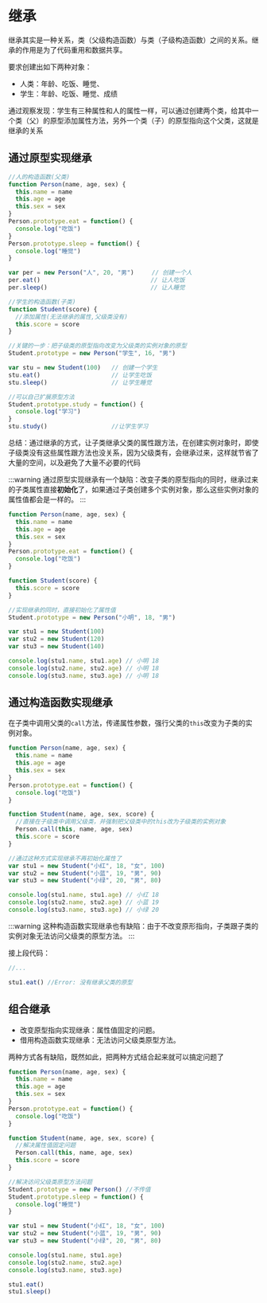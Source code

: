 # 继承
继承其实是一种关系，类（父级构造函数）与类（子级构造函数）之间的关系。继承的作用是为了代码重用和数据共享。

要求创建出如下两种对象：
* 人类：年龄、吃饭、睡觉、
* 学生：年龄、吃饭、睡觉、成绩

通过观察发现：学生有三种属性和人的属性一样，可以通过创建两个类，给其中一个类（父）的原型添加属性方法，另外一个类（子）的原型指向这个父类，这就是继承的关系

## 通过原型实现继承
```js
//人的构造函数(父类)
function Person(name, age, sex) {
  this.name = name
  this.age = age
  this.sex = sex
}
Person.prototype.eat = function() {
  console.log("吃饭")
}
Person.prototype.sleep = function() {
  console.log("睡觉")
}

var per = new Person("人", 20, "男")     // 创建一个人
per.eat()                               // 让人吃饭
per.sleep()                             // 让人睡觉

//学生的构造函数(子类)
function Student(score) {
  //添加属性(无法继承的属性,父级类没有)
  this.score = score
}

//关键的一步：把子级类的原型指向改变为父级类的实例对象的原型
Student.prototype = new Person("学生", 16, "男")

var stu = new Student(100)   // 创建一个学生
stu.eat()                    // 让学生吃饭
stu.sleep()                  // 让学生睡觉

//可以自己扩展原型方法
Student.prototype.study = function() {
  console.log("学习")
}
stu.study()                  //让学生学习
```
总结：通过继承的方式，让子类继承父类的属性跟方法，在创建实例对象时，即使子级类没有这些属性跟方法也没关系，因为父级类有，会继承过来，这样就节省了大量的空间，以及避免了大量不必要的代码

:::warning
通过原型实现继承有一个缺陷：改变子类的原型指向的同时，继承过来的子类属性直接**初始化**了，如果通过子类创建多个实例对象，那么这些实例对象的属性值都会是一样的。
:::

```js
function Person(name, age, sex) {
  this.name = name
  this.age = age
  this.sex = sex
}
Person.prototype.eat = function() {
  console.log("吃饭")
}

function Student(score) {
  this.score = score
}

//实现继承的同时，直接初始化了属性值
Student.prototype = new Person("小明", 18, "男")

var stu1 = new Student(100)
var stu2 = new Student(120)
var stu3 = new Student(140)

console.log(stu1.name, stu1.age) // 小明 18
console.log(stu2.name, stu2.age) // 小明 18
console.log(stu3.name, stu3.age) // 小明 18
```

## 通过构造函数实现继承
在子类中调用父类的`call`方法，传递属性参数，强行父类的`this`改变为子类的实例对象。
```js
function Person(name, age, sex) {
  this.name = name
  this.age = age
  this.sex = sex
}
Person.prototype.eat = function() {
  console.log("吃饭")
}

function Student(name, age, sex, score) {
  //直接在子级类中调用父级类，并强制把父级类中的this改为子级类的实例对象
  Person.call(this, name, age, sex)
  this.score = score
}

//通过这种方式实现继承不再初始化属性了
var stu1 = new Student("小红", 18, "女", 100)
var stu2 = new Student("小蓝", 19, "男", 90)
var stu3 = new Student("小绿", 20, "男", 80)

console.log(stu1.name, stu1.age) // 小红 18
console.log(stu2.name, stu2.age) // 小蓝 19
console.log(stu3.name, stu3.age) // 小绿 20
```

:::warning
这种构造函数实现继承也有缺陷：由于不改变原形指向，子类跟子类的实例对象无法访问父级类的原型方法。
:::

接上段代码：
```js
//...

stu1.eat() //Error: 没有继承父类的原型
```

## 组合继承

* 改变原型指向实现继承：属性值固定的问题。
* 借用构造函数实现继承：无法访问父级类原型方法。

两种方式各有缺陷，既然如此，把两种方式结合起来就可以搞定问题了
```js
function Person(name, age, sex) {
  this.name = name
  this.age = age
  this.sex = sex
}
Person.prototype.eat = function() {
  console.log("吃饭")
}

function Student(name, age, sex, score) {
  //解决属性值固定问题
  Person.call(this, name, age, sex)
  this.score = score
}

//解决访问父级类原型方法问题
Student.prototype = new Person() //不传值
Student.prototype.sleep = function() {
  console.log("睡觉")
}

var stu1 = new Student("小红", 18, "女", 100)
var stu2 = new Student("小蓝", 19, "男", 90)
var stu3 = new Student("小绿", 20, "男", 80)

console.log(stu1.name, stu1.age)
console.log(stu2.name, stu2.age)
console.log(stu3.name, stu3.age)

stu1.eat()
stu1.sleep()

```

<Vssue />